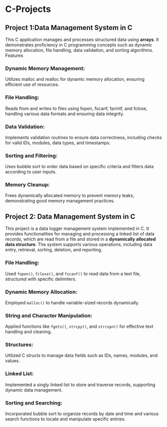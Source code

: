 # C-Projects

## Project 1:Data Management System in C
This C application manages and processes structured data using **arrays**. It demonstrates proficiency in C programming concepts such as dynamic memory allocation, file handling, data validation, and sorting algorithms.
Features
### **Dynamic Memory Management**:
Utilizes malloc and realloc for dynamic memory allocation, ensuring efficient use of resources.
### **File Handling**:
Reads from and writes to files using fopen, fscanf, fprintf, and fclose, handling various data formats and ensuring data integrity.
### **Data Validation**: 
Implements validation routines to ensure data correctness, including checks for valid IDs, modules, data types, and timestamps.
### **Sorting and Filtering**:
Uses bubble sort to order data based on specific criteria and filters data according to user inputs.
### **Memory Cleanup**:
Frees dynamically allocated memory to prevent memory leaks, demonstrating good memory management practices.


## Project 2: Data Management System in C
This project is a data logger management system implemented in C. It provides functionalities for managing and processing a linked list of data records, which are read from a file and stored in a **dynamically allocated data structure**. The system supports various operations, including data entry, retrieval, sorting, deletion, and reporting.

### **File Handling**:
Used `fopen()`, `fclose()`, and `fscanf()` to read data from a text file, structured with specific delimiters.
### **Dynamic Memory Allocation**:
Employed `malloc()` to handle variable-sized records dynamically.
### **String and Character Manipulation**:
Applied functions like `fgets()`, `strcpy()`, and `strcspn()` for effective text handling and cleaning.
### **Structures**:
Utilized C structs to manage data fields such as IDs, names, modules, and values.
### **Linked List**:
Implemented a singly linked list to store and traverse records, supporting dynamic data management.
### **Sorting and Searching**:
Incorporated bubble sort to organize records by date and time and various search functions to locate and manipulate specific entries.

